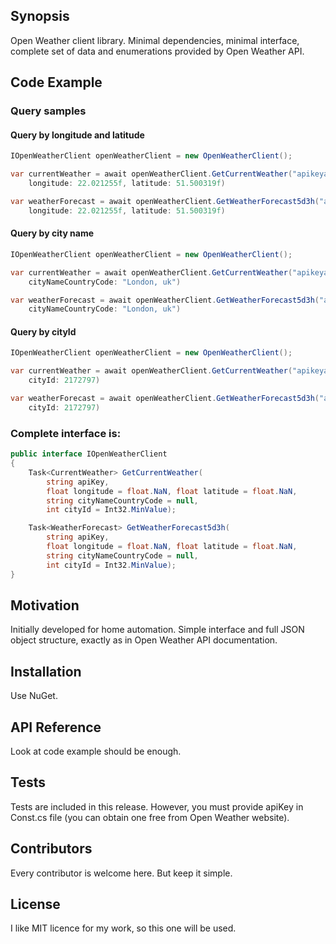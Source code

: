 ## Synopsis

Open Weather client library. Minimal dependencies, minimal interface, complete set of data and enumerations provided by Open Weather API.

## Code Example

### Query samples

#### Query by longitude and latitude
```csharp
IOpenWeatherClient openWeatherClient = new OpenWeatherClient();

var currentWeather = await openWeatherClient.GetCurrentWeather("apikeyapikeyapikeyapikey", 
	longitude: 22.021255f, latitude: 51.500319f)

var weatherForecast = await openWeatherClient.GetWeatherForecast5d3h("apikeyapikeyapikeyapikey", 
	longitude: 22.021255f, latitude: 51.500319f)
```
#### Query by city name
```csharp
IOpenWeatherClient openWeatherClient = new OpenWeatherClient();

var currentWeather = await openWeatherClient.GetCurrentWeather("apikeyapikeyapikeyapikey", 
	cityNameCountryCode: "London, uk")

var weatherForecast = await openWeatherClient.GetWeatherForecast5d3h("apikeyapikeyapikeyapikey", 
	cityNameCountryCode: "London, uk")
```
#### Query by cityId
```csharp
IOpenWeatherClient openWeatherClient = new OpenWeatherClient();

var currentWeather = await openWeatherClient.GetCurrentWeather("apikeyapikeyapikeyapikey", 
	cityId: 2172797)

var weatherForecast = await openWeatherClient.GetWeatherForecast5d3h("apikeyapikeyapikeyapikey", 
	cityId: 2172797)
```
### Complete interface is:

```csharp
public interface IOpenWeatherClient
{
    Task<CurrentWeather> GetCurrentWeather(
        string apiKey, 
        float longitude = float.NaN, float latitude = float.NaN, 
        string cityNameCountryCode = null, 
        int cityId = Int32.MinValue);

    Task<WeatherForecast> GetWeatherForecast5d3h(
        string apiKey, 
        float longitude = float.NaN, float latitude = float.NaN, 
        string cityNameCountryCode = null, 
        int cityId = Int32.MinValue);
}
```

## Motivation

Initially developed for home automation. Simple interface and full JSON object structure, exactly as in Open Weather API documentation.

## Installation

Use NuGet.

## API Reference

Look at code example should be enough.

## Tests

Tests are included in this release. However, you must provide apiKey in Const.cs file (you can
obtain one free from Open Weather website).

## Contributors

Every contributor is welcome here. But keep it simple.

## License

I like MIT licence for my work, so this one will be used.
